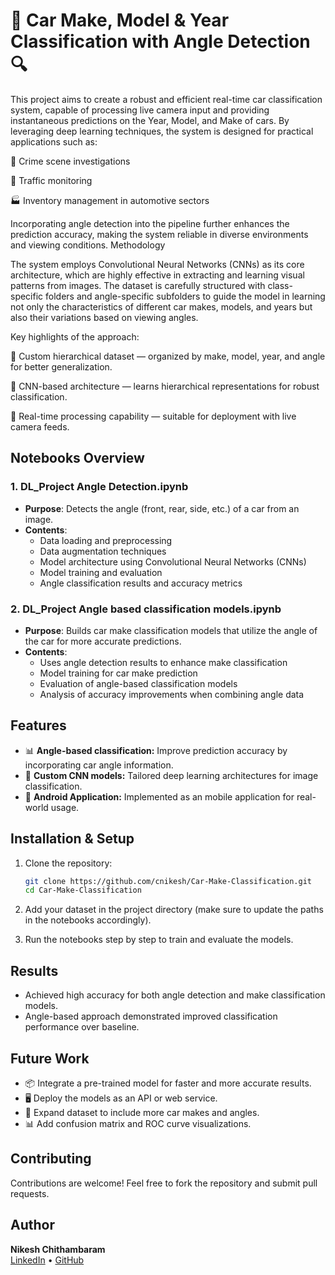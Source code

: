 

# 🚗 Car Make, Model & Year Classification with Angle Detection 🔍

This project aims to create a robust and efficient real-time car classification system, capable of processing live camera input and providing instantaneous predictions on the Year, Model, and Make of cars. By leveraging deep learning techniques, the system is designed for practical applications such as:

🚓 Crime scene investigations

🚦 Traffic monitoring

🏭 Inventory management in automotive sectors

Incorporating angle detection into the pipeline further enhances the prediction accuracy, making the system reliable in diverse environments and viewing conditions.
Methodology

The system employs Convolutional Neural Networks (CNNs) as its core architecture, which are highly effective in extracting and learning visual patterns from images.
The dataset is carefully structured with class-specific folders and angle-specific subfolders to guide the model in learning not only the characteristics of different car makes, models, and years but also their variations based on viewing angles.

Key highlights of the approach:

📂 Custom hierarchical dataset — organized by make, model, year, and angle for better generalization.

🧩 CNN-based architecture — learns hierarchical representations for robust classification.

🎥 Real-time processing capability — suitable for deployment with live camera feeds.


## Notebooks Overview

### 1. DL_Project Angle Detection.ipynb
- **Purpose**: Detects the angle (front, rear, side, etc.) of a car from an image.
- **Contents**:
  - Data loading and preprocessing
  - Data augmentation techniques
  - Model architecture using Convolutional Neural Networks (CNNs)
  - Model training and evaluation
  - Angle classification results and accuracy metrics

### 2. DL_Project Angle based classification models.ipynb
- **Purpose**: Builds car make classification models that utilize the angle of the car for more accurate predictions.
- **Contents**:
  - Uses angle detection results to enhance make classification
  - Model training for car make prediction
  - Evaluation of angle-based classification models
  - Analysis of accuracy improvements when combining angle data

## Features

- 📊 **Angle-based classification:** Improve prediction accuracy by incorporating car angle information.
- 🧩 **Custom CNN models:** Tailored deep learning architectures for image classification.
- 📲 **Android Application:** Implemented as an mobile application for real-world usage.

## Installation & Setup

1. Clone the repository:
   ```bash
   git clone https://github.com/cnikesh/Car-Make-Classification.git
   cd Car-Make-Classification
   ```
2. Add your dataset in the project directory (make sure to update the paths in the notebooks accordingly).

3. Run the notebooks step by step to train and evaluate the models.

## Results

- Achieved high accuracy for both angle detection and make classification models.
- Angle-based approach demonstrated improved classification performance over baseline.

## Future Work

- 📦 Integrate a pre-trained model for faster and more accurate results.
- 🖥️ Deploy the models as an API or web service.
- 🚗 Expand dataset to include more car makes and angles.
- 📊 Add confusion matrix and ROC curve visualizations.

## Contributing

Contributions are welcome! Feel free to fork the repository and submit pull requests.


## Author

**Nikesh Chithambaram**  
[LinkedIn](https://www.linkedin.com/in/nikeshchithambaram/) • [GitHub](https://github.com/cnikesh)
